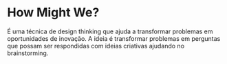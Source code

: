 # How Might We?
É uma técnica de design thinking que ajuda a transformar problemas em oportunidades de inovação. A ideia é transformar problemas em perguntas que possam ser respondidas com ideias criativas ajudando no brainstorming.

